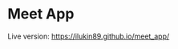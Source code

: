 <h1>Meet App</h1>

Live version: <a href ="https://ilukin89.github.io/meet_app/">https://ilukin89.github.io/meet_app/</a>

<br>

